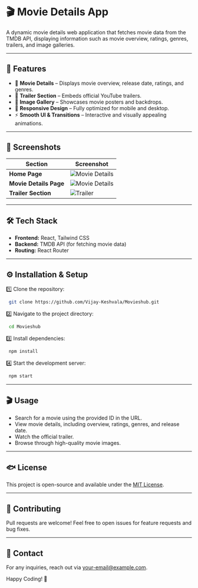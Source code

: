 # 🎬 Movie Details App

A dynamic movie details web application that fetches movie data from the TMDB API, displaying information such as movie overview, ratings, genres, trailers, and image galleries.

---

## 🚀 Features

- 📌 **Movie Details** – Displays movie overview, release date, ratings, and genres.
- 🎥 **Trailer Section** – Embeds official YouTube trailers.
- 🏰️ **Image Gallery** – Showcases movie posters and backdrops.
- 🔄 **Responsive Design** – Fully optimized for mobile and desktop.
- ⚡ **Smooth UI & Transitions** – Interactive and visually appealing animations.

---

## 📸 Screenshots

| Section | Screenshot |
|---------|------------|
| **Home Page** | ![Movie Details](./src/Screenshots/Screenshot%202025-02-22%20at%205.02.20 PM.png) |
| **Movie Details Page** | ![Movie Details](./src/Screenshots/Screenshot%202025-02-22%20at%205.02.47 PM.png) |
| **Trailer Section** | ![Trailer](./src/Screenshots/Screenshot%202025-02-22%20at%205.02.56 PM.png) |

---

## 🛠️ Tech Stack

- **Frontend:** React, Tailwind CSS
- **Backend:** TMDB API (for fetching movie data)
- **Routing:** React Router

---

## ⚙️ Installation & Setup

1️⃣ Clone the repository:
```sh
 git clone https://github.com/Vijay-Keshvala/Movieshub.git
```

2️⃣ Navigate to the project directory:
```sh
 cd Movieshub
```

3️⃣ Install dependencies:
```sh
 npm install
```

4️⃣ Start the development server:
```sh
 npm start
```

---

## 🎬 Usage

- Search for a movie using the provided ID in the URL.
- View movie details, including overview, ratings, genres, and release date.
- Watch the official trailer.
- Browse through high-quality movie images.

---

## 🐟 License
This project is open-source and available under the [MIT License](LICENSE).

---

## 🤝 Contributing
Pull requests are welcome! Feel free to open issues for feature requests and bug fixes.

---

## 💎 Contact
For any inquiries, reach out via [your-email@example.com](mailto:keshvalavijay11-@gmail.com).

Happy Coding! 🎉